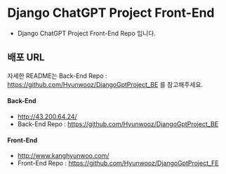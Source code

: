 # Django ChatGPT Project Front-End

-   Django ChatGPT Project Front-End Repo 입니다.

## 배포 URL

자세한 README는 Back-End Repo : https://github.com/Hyunwooz/DjangoGptProject_BE
를 참고해주세요.

#### Back-End
-   http://43.200.64.24/
-   Back-End Repo : https://github.com/Hyunwooz/DjangoGptProject_BE
#### Front-End
-   http://www.kanghyunwoo.com/
-   Front-End Repo : https://github.com/Hyunwooz/DjangoGptProject_FE
